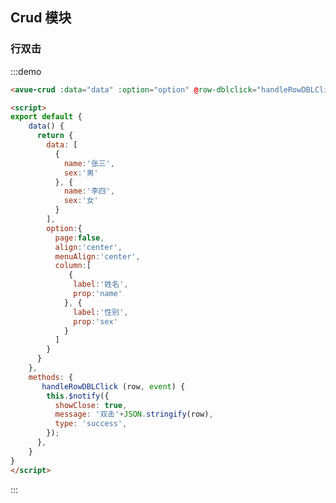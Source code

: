<script>
export default {
    data() {
      return {
        data: [
          {
            name:'张三',
            sex:'男'
          }, {
            name:'李四',
            sex:'女'
          }
        ],
        option:{
          page:false,
          align:'center',
          menuAlign:'center',
          column:[
             {
              label:'姓名',
              prop:'name'
            }, {
              label:'性别',
              prop:'sex'
            }
          ]
        },
      };
    },
    methods: {
       handleRowDBLClick (row, event) {
        this.$notify({
          showClose: true,
          message: '双击'+JSON.stringify(row),
          type: 'success',
        });
      },
    }
}
</script>

<style>

</style>

## Crud 模块



### 行双击

:::demo  
```html
<avue-crud :data="data" :option="option" @row-dblclick="handleRowDBLClick"></avue-crud>

<script>
export default {
    data() {
      return {
        data: [
          {
            name:'张三',
            sex:'男'
          }, {
            name:'李四',
            sex:'女'
          }
        ],
        option:{
          page:false,
          align:'center',
          menuAlign:'center',
          column:[
             {
              label:'姓名',
              prop:'name'
            }, {
              label:'性别',
              prop:'sex'
            }
          ]
        }
      }
    },
    methods: {
       handleRowDBLClick (row, event) {
        this.$notify({
          showClose: true,
          message: '双击'+JSON.stringify(row),
          type: 'success',
        });
      },
    }
}
</script>
```
:::